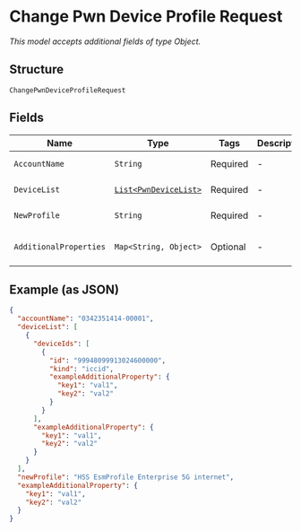 
# Change Pwn Device Profile Request

*This model accepts additional fields of type Object.*

## Structure

`ChangePwnDeviceProfileRequest`

## Fields

| Name | Type | Tags | Description | Getter | Setter |
|  --- | --- | --- | --- | --- | --- |
| `AccountName` | `String` | Required | - | String getAccountName() | setAccountName(String accountName) |
| `DeviceList` | [`List<PwnDeviceList>`](../../doc/models/pwn-device-list.md) | Required | - | List<PwnDeviceList> getDeviceList() | setDeviceList(List<PwnDeviceList> deviceList) |
| `NewProfile` | `String` | Required | - | String getNewProfile() | setNewProfile(String newProfile) |
| `AdditionalProperties` | `Map<String, Object>` | Optional | - | Object getAdditionalProperty(String key) | additionalProperty(String key, Object value) |

## Example (as JSON)

```json
{
  "accountName": "0342351414-00001",
  "deviceList": [
    {
      "deviceIds": [
        {
          "id": "99948099913024600000",
          "kind": "iccid",
          "exampleAdditionalProperty": {
            "key1": "val1",
            "key2": "val2"
          }
        }
      ],
      "exampleAdditionalProperty": {
        "key1": "val1",
        "key2": "val2"
      }
    }
  ],
  "newProfile": "HSS EsmProfile Enterprise 5G internet",
  "exampleAdditionalProperty": {
    "key1": "val1",
    "key2": "val2"
  }
}
```

